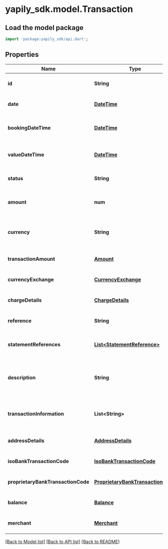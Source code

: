 # yapily_sdk.model.Transaction

## Load the model package
```dart
import 'package:yapily_sdk/api.dart';
```

## Properties
Name | Type | Description | Notes
------------ | ------------- | ------------- | -------------
**id** | **String** | Transaction Id returned by the institution if present | [optional] [default to null]
**date** | [**DateTime**](DateTime.md) | Transaction date as defined by the institution | [optional] [default to null]
**bookingDateTime** | [**DateTime**](DateTime.md) | Date and (if available) time that transaction is posted | [optional] [default to null]
**valueDateTime** | [**DateTime**](DateTime.md) | The actual or expected date and time transaction is cleared | [optional] [default to null]
**status** | **String** | The status of the transaction | [optional] [default to null]
**amount** | **num** | Deprecated. Use the amount value in &#x60;transactionAmount&#x60; instead | [optional] [default to null]
**currency** | **String** | Deprecated. Use the currency value in &#x60;transactionAmount&#x60; instead | [optional] [default to null]
**transactionAmount** | [**Amount**](Amount.md) |  | [optional] [default to null]
**currencyExchange** | [**CurrencyExchange**](CurrencyExchange.md) |  | [optional] [default to null]
**chargeDetails** | [**ChargeDetails**](ChargeDetails.md) |  | [optional] [default to null]
**reference** | **String** | Transaction reference | [optional] [default to null]
**statementReferences** | [**List&lt;StatementReference&gt;**](StatementReference.md) |  | [optional] [default to const []]
**description** | **String** | Unstructured text containing details of the transaction. Usage varies according to the institution | [optional] [default to null]
**transactionInformation** | **List&lt;String&gt;** | Further information related to the transaction. Usage varies according to the institution | [optional] [default to const []]
**addressDetails** | [**AddressDetails**](AddressDetails.md) |  | [optional] [default to null]
**isoBankTransactionCode** | [**IsoBankTransactionCode**](IsoBankTransactionCode.md) |  | [optional] [default to null]
**proprietaryBankTransactionCode** | [**ProprietaryBankTransactionCode**](ProprietaryBankTransactionCode.md) |  | [optional] [default to null]
**balance** | [**Balance**](Balance.md) |  | [optional] [default to null]
**merchant** | [**Merchant**](Merchant.md) |  | [optional] [default to null]

[[Back to Model list]](../README.md#documentation-for-models) [[Back to API list]](../README.md#documentation-for-api-endpoints) [[Back to README]](../README.md)


